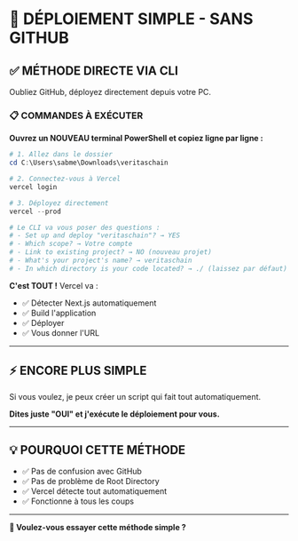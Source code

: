 # 🚀 DÉPLOIEMENT SIMPLE - SANS GITHUB

## ✅ **MÉTHODE DIRECTE VIA CLI**

Oubliez GitHub, déployez directement depuis votre PC.

### **📋 COMMANDES À EXÉCUTER**

**Ouvrez un NOUVEAU terminal PowerShell et copiez ligne par ligne :**

```powershell
# 1. Allez dans le dossier
cd C:\Users\sabme\Downloads\veritaschain

# 2. Connectez-vous à Vercel
vercel login

# 3. Déployez directement
vercel --prod

# Le CLI va vous poser des questions :
# - Set up and deploy "veritaschain"? → YES
# - Which scope? → Votre compte
# - Link to existing project? → NO (nouveau projet)
# - What's your project's name? → veritaschain
# - In which directory is your code located? → ./ (laissez par défaut)
```

**C'est TOUT !** Vercel va :
- ✅ Détecter Next.js automatiquement
- ✅ Build l'application
- ✅ Déployer
- ✅ Vous donner l'URL

---

## ⚡ **ENCORE PLUS SIMPLE**

Si vous voulez, je peux créer un script qui fait tout automatiquement.

**Dites juste "OUI" et j'exécute le déploiement pour vous.**

---

## 💡 **POURQUOI CETTE MÉTHODE**

- ✅ Pas de confusion avec GitHub
- ✅ Pas de problème de Root Directory
- ✅ Vercel détecte tout automatiquement
- ✅ Fonctionne à tous les coups

---

**💬 Voulez-vous essayer cette méthode simple ?**
